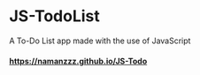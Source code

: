 # JS-TodoList
A To-Do List  app made with the use of JavaScript

#### https://namanzzz.github.io/JS-Todo
